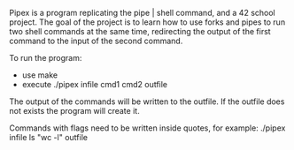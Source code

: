 Pipex is a program replicating the pipe | shell command, and a 42 school project.
The goal of the project is to learn how to use forks and pipes to run two shell commands at the same time, 
redirecting the output of the first command to the input of the second command.

To run the program:
- use make
- execute ./pipex infile cmd1 cmd2 outfile

The output of the commands will be written to the outfile.
If the outfile does not exists the program will create it.

Commands with flags need to be written inside quotes, for example:
./pipex infile ls "wc -l" outfile 
